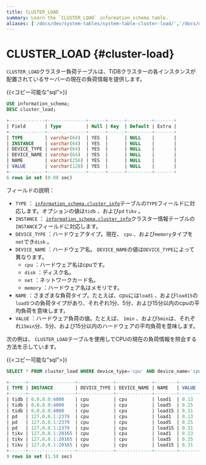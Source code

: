 ```yaml
---
title: CLUSTER_LOAD
summary: Learn the `CLUSTER_LOAD` information_schema table.
aliases: ['/docs/dev/system-tables/system-table-cluster-load/','/docs/dev/reference/system-databases/cluster-load/','/tidb/dev/system-table-cluster-load/']
---
```


# CLUSTER_LOAD {#cluster-load}

`CLUSTER_LOAD`クラスター負荷テーブルは、TiDBクラスターの各インスタンスが配置されているサーバーの現在の負荷情報を提供します。

{{&lt;コピー可能な&quot;sql&quot;&gt;}}

```sql
USE information_schema;
DESC cluster_load;
```

```sql
+-------------+--------------+------+------+---------+-------+
| Field       | Type         | Null | Key  | Default | Extra |
+-------------+--------------+------+------+---------+-------+
| TYPE        | varchar(64)  | YES  |      | NULL    |       |
| INSTANCE    | varchar(64)  | YES  |      | NULL    |       |
| DEVICE_TYPE | varchar(64)  | YES  |      | NULL    |       |
| DEVICE_NAME | varchar(64)  | YES  |      | NULL    |       |
| NAME        | varchar(256) | YES  |      | NULL    |       |
| VALUE       | varchar(128) | YES  |      | NULL    |       |
+-------------+--------------+------+------+---------+-------+
6 rows in set (0.00 sec)
```

フィールドの説明：

-   `TYPE` ： [`information_schema.cluster_info`](/information-schema/information-schema-cluster-info.md)テーブルの`TYPE`フィールドに対応します。オプションの値は`tidb` 、および`pd` `tikv` 。
-   `INSTANCE` ： [`information_schema.cluster_info`](/information-schema/information-schema-cluster-info.md)クラスター情報テーブルの`INSTANCE`フィールドに対応します。
-   `DEVICE_TYPE` ：ハードウェアタイプ。現在、 `cpu` 、および`memory`タイプを`net`でき`disk` 。
-   `DEVICE_NAME` ：ハードウェア名。 `DEVICE_NAME`の値は`DEVICE_TYPE`によって異なります。
    -   `cpu` ：ハードウェア名はcpuです。
    -   `disk` ：ディスク名。
    -   `net` ：ネットワークカード名。
    -   `memory` ：ハードウェア名はメモリです。
-   `NAME` ：さまざまな負荷タイプ。たとえば、cpuには`load1` 、および`load15`の`load5`つの負荷タイプがあり、それぞれ1分、5分、および15分以内のcpuの平均負荷を意味します。
-   `VALUE` ：ハードウェア負荷の値。たとえば、 `1min` 、および`5min`は、それぞれ`15min`分、5分、および15分以内のハードウェアの平均負荷を意味します。

次の例は、 `CLUSTER_LOAD`テーブルを使用してCPUの現在の負荷情報を照会する方法を示しています。

{{&lt;コピー可能な&quot;sql&quot;&gt;}}

```sql
SELECT * FROM cluster_load WHERE device_type='cpu' AND device_name='cpu';
```

```sql
+------+-----------------+-------------+-------------+--------+-------+
| TYPE | INSTANCE        | DEVICE_TYPE | DEVICE_NAME | NAME   | VALUE |
+------+-----------------+-------------+-------------+--------+-------+
| tidb | 0.0.0.0:4000    | cpu         | cpu         | load1  | 0.13  |
| tidb | 0.0.0.0:4000    | cpu         | cpu         | load5  | 0.25  |
| tidb | 0.0.0.0:4000    | cpu         | cpu         | load15 | 0.31  |
| pd   | 127.0.0.1:2379  | cpu         | cpu         | load1  | 0.13  |
| pd   | 127.0.0.1:2379  | cpu         | cpu         | load5  | 0.25  |
| pd   | 127.0.0.1:2379  | cpu         | cpu         | load15 | 0.31  |
| tikv | 127.0.0.1:20165 | cpu         | cpu         | load1  | 0.13  |
| tikv | 127.0.0.1:20165 | cpu         | cpu         | load5  | 0.25  |
| tikv | 127.0.0.1:20165 | cpu         | cpu         | load15 | 0.31  |
+------+-----------------+-------------+-------------+--------+-------+
9 rows in set (1.50 sec)
```
